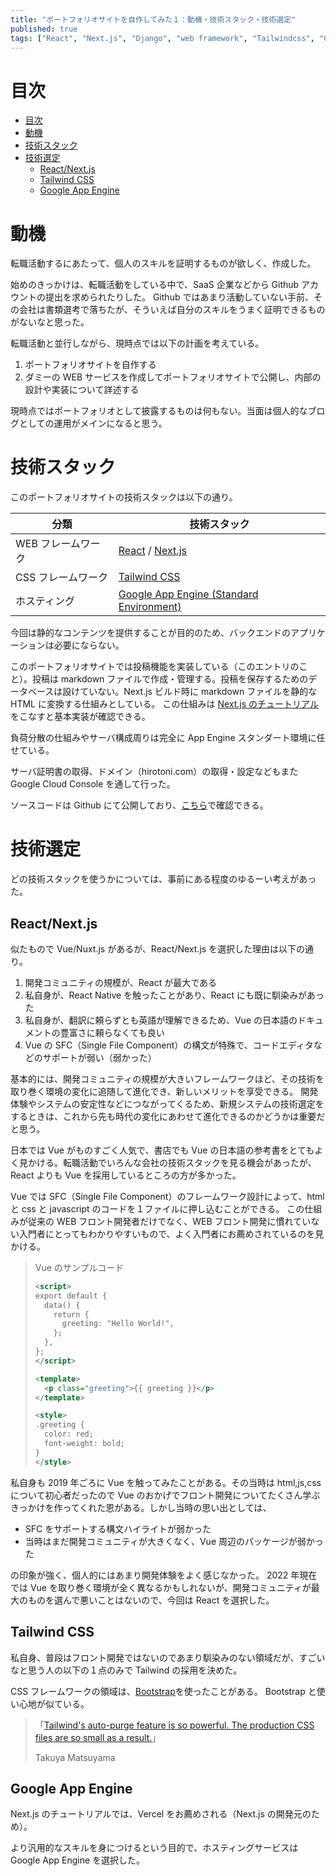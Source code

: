```yaml
---
title: "ポートフォリオサイトを自作してみた１：動機・技術スタック・技術選定"
published: true
tags: ["React", "Next.js", "Django", "web framework", "Tailwindcss", "GCP"]
---
```


# 目次

- [目次](#目次)
- [動機](#動機)
- [技術スタック](#技術スタック)
- [技術選定](#技術選定)
  - [React/Next.js](#reactnextjs)
  - [Tailwind CSS](#tailwind-css)
  - [Google App Engine](#google-app-engine)

# 動機

転職活動するにあたって、個人のスキルを証明するものが欲しく、作成した。

始めのきっかけは、転職活動をしている中で、SaaS 企業などから Github アカウントの提出を求められたりした。
Github ではあまり活動していない手前、その会社は書類選考で落ちたが、そういえば自分のスキルをうまく証明できるものがないなと思った。

転職活動と並行しながら、現時点では以下の計画を考えている。

1. ポートフォリオサイトを自作する
2. ダミーの WEB サービスを作成してポートフォリオサイトで公開し、内部の設計や実装について詳述する

現時点ではポートフォリオとして披露するものは何もない。当面は個人的なブログとしての運用がメインになると思う。

# 技術スタック

このポートフォリオサイトの技術スタックは以下の通り。

| 分類               | 技術スタック                                                                                 |
| ------------------ | -------------------------------------------------------------------------------------------- |
| WEB フレームワーク | [React](https://reactjs.org/) / [Next.js](https://nextjs.org/)                               |
| CSS フレームワーク | [Tailwind CSS](https://tailwindcss.com/)                                                     |
| ホスティング       | [Google App Engine (Standard Environment)](https://cloud.google.com/appengine/docs/standard) |

今回は静的なコンテンツを提供することが目的のため、バックエンドのアプリケーションは必要にならない。

このポートフォリオサイトでは投稿機能を実装している（このエントリのこと）。投稿は markdown ファイルで作成・管理する。投稿を保存するためのデータベースは設けていない。Next.js ビルド時に markdown ファイルを静的な HTML に変換する仕組みとしている。
この仕組みは [Next.js のチュートリアル](https://nextjs.org/learn/foundations/about-nextjs)をこなすと基本実装が確認できる。

負荷分散の仕組みやサーバ構成周りは完全に App Engine スタンダート環境に任せている。

サーバ証明書の取得、ドメイン（hirotoni.com）の取得・設定などもまた Google Cloud Console を通して行った。

ソースコードは Github にて公開しており、[こちら](https://github.com/hirotoni/nextjs-portfolio)で確認できる。

# 技術選定

どの技術スタックを使うかについては、事前にある程度のゆるーい考えがあった。

## React/Next.js

似たもので Vue/Nuxt.js があるが、React/Next.js を選択した理由は以下の通り。

1. 開発コミュニティの規模が、React が最大である
2. 私自身が、React Native を触ったことがあり、React にも既に馴染みがあった
3. 私自身が、翻訳に頼らずとも英語が理解できるため、Vue の日本語のドキュメントの豊富さに頼らなくても良い
4. Vue の SFC（Single File Component）の構文が特殊で、コードエディタなどのサポートが弱い（弱かった）

基本的には、開発コミュニティの規模が大きいフレームワークほど、その技術を取り巻く環境の変化に追随して進化でき、新しいメリットを享受できる。
開発体験やシステムの安定性などにつながってくるため、新規システムの技術選定をするときは、これから先も時代の変化にあわせて進化できるのかどうかは重要だと思う。

日本では Vue がものすごく人気で、書店でも Vue の日本語の参考書をとてもよく見かける。転職活動でいろんな会社の技術スタックを見る機会があったが、React よりも Vue を採用しているところの方が多かった。

Vue では SFC（Single File Component）のフレームワーク設計によって、html と css と javascript のコードを１ファイルに押し込むことができる。
この仕組みが従来の WEB フロント開発者だけでなく、WEB フロント開発に慣れていない入門者にとってもわかりやすいもので、よく入門者にお薦めされているのを見かける。

> Vue のサンプルコード
>
> ```xml
> <script>
> export default {
>   data() {
>     return {
>       greeting: "Hello World!",
>     };
>   },
> };
> </script>
>
> <template>
>   <p class="greeting">{{ greeting }}</p>
> </template>
>
> <style>
> .greeting {
>   color: red;
>   font-weight: bold;
> }
> </style>
> ```

私自身も 2019 年ごろに Vue を触ってみたことがある。その当時は html,js,css について初心者だったので Vue のおかげでフロント開発についてたくさん学ぶきっかけを作ってくれた恩がある。しかし当時の思い出としては、

- SFC をサポートする構文ハイライトが弱かった
- 当時はまだ開発コミュニティが大きくなく、Vue 周辺のパッケージが弱かった

の印象が強く、個人的にはあまり開発体験をよく感じなかった。
2022 年現在では Vue を取り巻く環境が全く異なるかもしれないが、開発コミュニティが最大のものを選んで悪いことはないので、今回は React を選択した。

## Tailwind CSS

私自身、普段はフロント開発ではないのであまり馴染みのない領域だが、すごいなと思う人の以下の１点のみで Tailwind の採用を決めた。

CSS フレームワークの領域は、[Bootstrap](https://getbootstrap.com/)を使ったことがある。
Bootstrap と使い心地が似ている。

> 「[Tailwind's auto-purge feature is so powerful. The production CSS files are so small as a result.](https://youtu.be/GznmPACXBlY?t=572)」
>
> Takuya Matsuyama

## Google App Engine

Next.js のチュートリアルでは、Vercel をお薦めされる（Next.js の開発元のため）。

より汎用的なスキルを身につけるという目的で、ホスティングサービスは Google App Engine を選択した。
